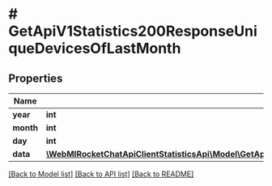 # # GetApiV1Statistics200ResponseUniqueDevicesOfLastMonth

## Properties

Name | Type | Description | Notes
------------ | ------------- | ------------- | -------------
**year** | **int** |  | [optional]
**month** | **int** |  | [optional]
**day** | **int** |  | [optional]
**data** | [**\WebMIRocketChatApiClientStatisticsApi\Model\GetApiV1Statistics200ResponseUniqueDevicesOfLastMonthDataInner[]**](GetApiV1Statistics200ResponseUniqueDevicesOfLastMonthDataInner.md) |  | [optional]

[[Back to Model list]](../../README.md#models) [[Back to API list]](../../README.md#endpoints) [[Back to README]](../../README.md)

